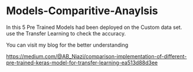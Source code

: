 # Models-Comparitive-Anaylsis
In this 5 Pre Trained Models had been deployed on the Custom data set. use the Transfer Learning to check the accuracy.

You can visit my blog for the better understanding

https://medium.com/@AB_Niazi/comparison-implementation-of-different-pre-trained-keras-model-for-transfer-learning-ea513d88d3ee
